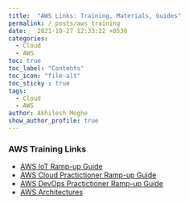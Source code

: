 ```yaml
---
title:  "AWS Links: Training, Materials, Guides"
permalink: /_posts/aws_training
date:   2021-10-27 12:33:22 +0530
categories:
  - Cloud
  - AWS
toc: true
toc_label: "Contents"
toc_icon: "file-alt"
toc_sticky : true
tags:
  - Cloud
  - AWS
author: Akhilesh Moghe
show_author_profile: true
---
```



### AWS Training Links
- [AWS IoT Ramp-up Guide](/assets/docs/Ramp-Up_Guide_IoT.pdf)
- [AWS Cloud Practictioner Ramp-up Guide](/assets/docs/Ramp-Up_Guide_CloudPractitioner.pdf)
- [AWS DevOps Practictioner Ramp-up Guide](/assets/docs/Ramp-Up_Guide_DevOps.pdf)
- [AWS Architectures](https://aws.amazon.com/architecture/)
